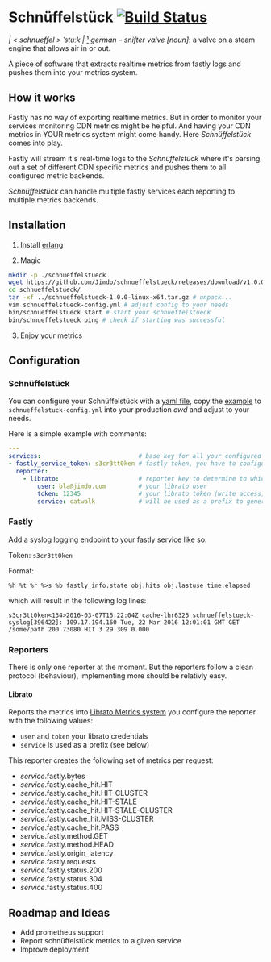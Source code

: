 # Schnüffelstück [![Build Status](https://travis-ci.org/Jimdo/schnueffelstueck.svg?branch=master)](https://travis-ci.org/Jimdo/schnueffelstueck)
*| < schnueffel > ˈstuːk |* [¹](https://www.youtube.com/watch?v=iTp5wrX1w64) *german* – *snifter valve [noun]*: a valve on a steam engine that allows air in or out.

A piece of software that extracts realtime metrics from fastly logs and pushes them into your metrics system.

## How it works

Fastly has no way of exporting realtime metrics. But in order to monitor your services monitoring CDN metrics might be helpful. And having your CDN metrics in YOUR metrics system might come handy. Here *Schnüffelstück* comes into play.

Fastly will stream it's real-time logs to the *Schnüffelstück* where it's parsing out a set of different CDN specific metrics and pushes them to all configured metric backends.

*Schnüffelstück* can handle multiple fastly services each reporting to multiple metrics backends.

## Installation

1. Install [erlang](https://www.erlang.org/downloads)

2. Magic
```bash
mkdir -p ./schnueffelstueck
wget https://github.com/Jimdo/schnueffelstueck/releases/download/v1.0.0/schnueffelstueck-1.0.0-linux-x64.tar.gz # download
cd schnueffelstueck/
tar -xf ../schnueffelstueck-1.0.0-linux-x64.tar.gz # unpack...
vim schnueffelstueck-config.yml # adjust config to your needs
bin/schnueffelstueck start # start your schnueffelstueck
bin/schnueffelstueck ping # check if starting was successful
```

3. Enjoy your metrics

## Configuration

### Schnüffelstück

You can configure your Schnüffelstück with a [yaml file](http://yaml.org/), copy the [example](schnueffelstuck-config.example.yml) to `schnueffelstuck-config.yml` into your production *cwd* and adjust to your needs.

Here is a simple example with comments:

```yaml
---
services:                           # base key for all your configured services
- fastly_service_token: s3cr3tt0ken # fastly token, you have to configure in fastly as well (basically a shared secret per fastly service)
  reporter:
    - librato:                      # reporter key to determine to which metrics service you want to report to. it contains custom config per reporter
        user: bla@jimdo.com         # your librato user
        token: 12345                # your librato token (write access)
        service: catwalk            # will be used as a prefix to generate the metrics (e.g. catwalk.fastly.method.GET)
```

### Fastly

Add a syslog logging endpoint to your fastly service like so:

Token: `s3cr3tt0ken`

Format:
```
%h %t %r %>s %b fastly_info.state obj.hits obj.lastuse time.elapsed
```

which will result in the following log lines:
```
s3cr3tt0ken<134>2016-03-07T15:22:04Z cache-lhr6325 schnueffelstueck-syslog[396422]: 109.17.194.160 Tue, 22 Mar 2016 12:01:01 GMT GET /some/path 200 73080 HIT 3 29.309 0.000
```

### Reporters
There is only one reporter at the moment. But the reporters follow a clean protocol (behaviour), implementing more should be relativly easy.

#### Librato
Reports the metrics into [Librato Metrics system](https://metrics.librato.com) you configure the reporter with the following values:

- `user` and `token` your librato credentials
- `service` is used as a prefix (see below)

This reporter creates the following set of metrics per request:
- *service*.fastly.bytes
- *service*.fastly.cache_hit.HIT
- *service*.fastly.cache_hit.HIT-CLUSTER
- *service*.fastly.cache_hit.HIT-STALE
- *service*.fastly.cache_hit.HIT-STALE-CLUSTER
- *service*.fastly.cache_hit.MISS-CLUSTER
- *service*.fastly.cache_hit.PASS
- *service*.fastly.method.GET
- *service*.fastly.method.HEAD
- *service*.fastly.origin_latency
- *service*.fastly.requests
- *service*.fastly.status.200
- *service*.fastly.status.304
- *service*.fastly.status.400

## Roadmap and Ideas
- Add prometheus support
- Report schnüffelstück metrics to a given service
- Improve deployment
